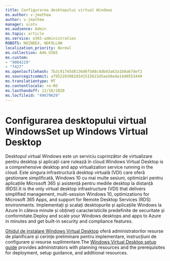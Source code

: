 ```yaml
---
title: Configurarea desktopului virtual Windows
ms.author: v-jmathew
author: v-jmathew
manager: scotv
ms.audience: Admin
ms.topic: article
ms.service: o365-administration
ROBOTS: NOINDEX, NOFOLLOW
localization_priority: Normal
ms.collection: Adm_O365
ms.custom:
- "9004219"
- "7427"
ms.openlocfilehash: 7b3c91745d8136d6f508c8dbd3a63a1b0a67def3
ms.sourcegitcommit: a7952283882d341515623d5ae58eda14d0553449
ms.translationtype: MT
ms.contentlocale: ro-RO
ms.lasthandoff: 12/10/2020
ms.locfileid: "49679629"
---
```

# <a name="set-up-windows-virtual-desktop"></a><span data-ttu-id="8f302-102">Configurarea desktopului virtual Windows</span><span class="sxs-lookup"><span data-stu-id="8f302-102">Set up Windows Virtual Desktop</span></span>

<span data-ttu-id="8f302-103">Desktopul virtual Windows este un serviciu cuprinzător de virtualizare pentru desktop și aplicații care rulează în cloud.</span><span class="sxs-lookup"><span data-stu-id="8f302-103">Windows Virtual Desktop is a comprehensive desktop and app virtualization service running in the cloud.</span></span> <span data-ttu-id="8f302-104">Este singura infrastructură desktop virtuală (VDI) care oferă gestionare simplificată, Windows 10 cu mai multe sesiuni, optimizări pentru aplicațiile Microsoft 365 și asistență pentru mediile desktop la distanță (RDS).</span><span class="sxs-lookup"><span data-stu-id="8f302-104">It is the only virtual desktop infrastructure (VDI) that delivers simplified management, multi-session Windows 10, optimizations for Microsoft 365 Apps, and support for Remote Desktop Services (RDS) environments.</span></span> <span data-ttu-id="8f302-105">Implementați și scalați desktopurile și aplicațiile Windows la Azure în câteva minute și obțineți caracteristicile predefinite de securitate și conformitate.</span><span class="sxs-lookup"><span data-stu-id="8f302-105">Deploy and scale your Windows desktops and apps to Azure in minutes and get built-in security and compliance features.</span></span>

<span data-ttu-id="8f302-106">[Ghidul de instalare Windows Virtual Desktop](https://go.microsoft.com/fwlink/?linkid=2146236) oferă administratorilor resurse de planificare și cerințe preliminare pentru implementare, instrucțiuni de configurare și resurse suplimentare.</span><span class="sxs-lookup"><span data-stu-id="8f302-106">The [Windows Virtual Desktop setup guide](https://go.microsoft.com/fwlink/?linkid=2146236) provides administrators with planning resources and the prerequisites for deployment, setup guidance, and additional resources.</span></span>
